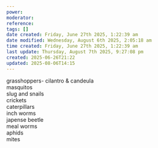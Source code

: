 ```yaml
---
power: 
moderator: 
reference: 
tags: []
date created: Friday, June 27th 2025, 1:22:39 am
date modified: Wednesday, August 6th 2025, 2:05:18 am
time created: Friday, June 27th 2025, 1:22:39 am
last update: Thursday, August 7th 2025, 9:27:08 pm
created: 2025-06-26T21:22
updated: 2025-08-06T14:15
---
```

grasshoppers- cilantro & candeula  
masquitos  
slug and snails  
crickets  
caterpillars  
inch worms  
japense beetle  
meal worms  
aphids  
mites